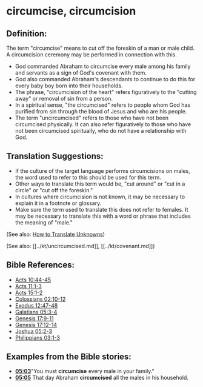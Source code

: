 # circumcise, circumcision #

## Definition: ##

The term "circumcise" means to cut off the foreskin of a man or male child. A circumcision ceremony may be performed in connection with this.

* God commanded Abraham to circumcise every male among his family and servants as a sign of God's covenant with them.
* God also commanded Abraham's descendants to continue to do this for every baby boy born into their households.
* The phrase, "circumcision of the heart" refers figuratively to the "cutting away" or removal of sin from a person.
* In a spiritual sense, "the circumcised" refers to people whom God has purified from sin through the blood of Jesus and who are his people.
* The term "uncircumcised" refers to those who have not been circumcised physically. It can also refer figuratively to those who have not been circumcised spiritually, who do not have a relationship with God.

## Translation Suggestions: ##

* If the culture of the target language performs circumcisions on males, the word used to refer to this should be used for this term.
* Other ways to translate this term would be, "cut around" or "cut in a circle" or "cut off the foreskin."
* In cultures where circumcision is not known, it may be necessary to explain it in a footnote or glossary.
* Make sure the term used to translate this does not refer to females. It may be necessary to translate this with a word or phrase that includes the meaning of "male."

(See also: [How to Translate Unknowns](en/ta-vol1/translate/man/translate-unknown))

(See also: [[../kt/uncircumcised.md]], [[../kt/covenant.md]])

## Bible References: ##

* [Acts 10:44-45](en/tn/act/help/10/44)
* [Acts 11:1-3](en/tn/act/help/11/01)
* [Acts 15:1-2](en/tn/act/help/15/01)
* [Colossians 02:10-12](en/tn/col/help/02/10)
* [Exodus 12:47-48](en/tn/exo/help/12/47)
* [Galatians 05:3-4](en/tn/gal/help/05/03)
* [Genesis 17:9-11](en/tn/gen/help/17/09)
* [Genesis 17:12-14](en/tn/gen/help/17/12)
* [Joshua 05:2-3](en/tn/jos/help/05/02)
* [Philippians 03:1-3](en/tn/php/help/03/01)

## Examples from the Bible stories: ##

* __[05:03](en/tn/obs/help/05/03)__"You must __circumcise__  every male in your family."
* __[05:05](en/tn/obs/help/05/05)__ That day Abraham __circumcised__  all the males in his household.